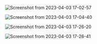 ![Screenshot from 2023-04-03 17-02-57](https://user-images.githubusercontent.com/122250114/229542203-f459e4d5-ded1-4dee-8abc-cc07593d3576.png)


![Screenshot from 2023-04-03 17-04-40](https://user-images.githubusercontent.com/122250114/229542342-56738d95-95ec-4a81-bfa4-44d168d8c3dc.png)


![Screenshot from 2023-04-03 17-26-20](https://user-images.githubusercontent.com/122250114/229542732-6b0cc24d-d4d1-4f9b-a45e-7b1bf8f78841.png)



![Screenshot from 2023-04-03 17-26-41](https://user-images.githubusercontent.com/122250114/229543312-803d0a9e-bb09-4794-adb7-a15e1bbe2ed9.png)
